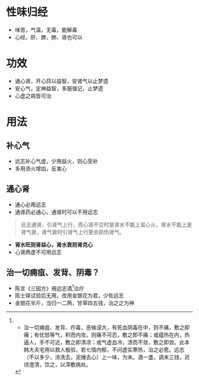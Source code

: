 # 性味归经
- 味苦，气温，无毒，能解毒
- 心经，肝、脾、肺、肾也可以
# 功效
- 通心肾，开心窍以益智，安肾气以止梦遗
- 安心气，定神益智，多服强记，止梦遗
- 心虚之病皆可治
# 用法
## 补心气
- 远志补心气虚，少用益火，则心受补
- 多用添火增焰，反害心
## 通心肾
- 通心必用远志
- 通肾药必通心，通肾时可以不用远志
> 远志通肾，引肾气上行，而心肾不交时是肾水不能上滋心火，肾水不能上是肾气衰，肾气衰时引肾气上行更会损伤肾气。
- **肾水旺则肾益心，肾水衰则肾克心**
- 心肾两虚不可用远志
## 治一切痈疽、发背、阴毒？
- 陈言《三因方》用远志酒[^1]治疗
- 陈士铎试验后无用，改用金银花为君，少佐远志
- 金银花半斤，当归一二两，甘草四五钱，治之之为神

[^1]:- 治一切痈疽、发背、疖毒，恶候浸大，有死血阴毒在中，则不痛，敷之即痛；有忧怒等气，积而内攻，则痛不可忍，敷之即不痛；或蕴热在内，热逼人，手不可近，敷之即清凉；或气虚血冷，溃而不敛，敷之即敛。此本韩大夫宅用以救人极验，若七情内郁，不问虚实寒热，治之必愈。远志（不以多少，汤洗去，泥捶去心）上一味，为末。酒一盏，调末三钱，迟顷澄清，饮之，以滓敷病处。
